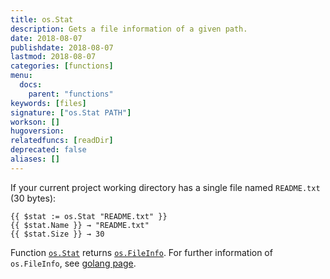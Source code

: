 ```yaml
---
title: os.Stat
description: Gets a file information of a given path.
date: 2018-08-07
publishdate: 2018-08-07
lastmod: 2018-08-07
categories: [functions]
menu:
  docs:
    parent: "functions"
keywords: [files]
signature: ["os.Stat PATH"]
workson: []
hugoversion:
relatedfuncs: [readDir]
deprecated: false
aliases: []
---
```


If your current project working directory has a single file named `README.txt` (30 bytes):
```
{{ $stat := os.Stat "README.txt" }}
{{ $stat.Name }} → "README.txt"
{{ $stat.Size }} → 30
```

Function [`os.Stat`][Stat] returns [`os.FileInfo`][osfileinfo].
For further information of `os.FileInfo`, see [golang page][osfileinfo].


[Stat]: /functions/os.Stat/
[osfileinfo]: https://golang.org/pkg/os/#FileInfo
